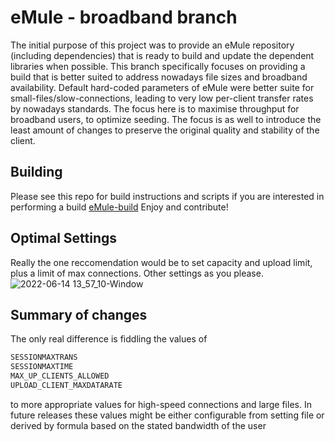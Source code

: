 # eMule - broadband branch
The initial purpose of this project was to provide an eMule repository (including dependencies) that is ready to build and update the dependent libraries when possible. This branch specifically focuses on providing a build that is better suited to address nowadays file sizes and broadband availability. Default hard-coded parameters of eMule were better suite for small-files/slow-connections, leading to very low per-client transfer rates by nowadays standards.
The focus here is to maximise throughput for broadband users, to optimize seeding.
The focus is as well to introduce the least amount of changes to preserve the original quality and stability of the client.

## Building
Please see this repo for build instructions and scripts if you are interested in performing a build [eMule-build](https://github.com/itlezy/eMule-build)
Enjoy and contribute!

## Optimal Settings
Really the one reccomendation would be to set capacity and upload limit, plus a limit of max connections. Other settings as you please.
![2022-06-14 13_57_10-Window](https://user-images.githubusercontent.com/24484050/173571775-0685e1e4-92af-4718-952e-ec27facdc0c7.png)

## Summary of changes
The only real difference is fiddling the values of

```c
SESSIONMAXTRANS
SESSIONMAXTIME
MAX_UP_CLIENTS_ALLOWED
UPLOAD_CLIENT_MAXDATARATE
```

to more appropriate values for high-speed connections and large files. In future releases these values might be either configurable from setting file or derived by formula based on the stated bandwidth of the user
